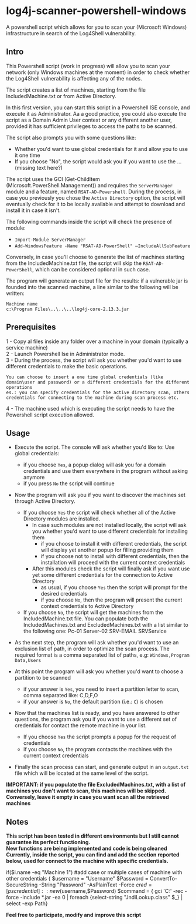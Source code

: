 # log4j-scanner-powershell-windows
A powershell script which allows for you to scan your (Microsoft Windows) infrastructure in search of the Log4Shell 
vulnerability.

## Intro
This Powershell script (work in progress) will allow you to scan your network (only Windows machines at the moment) in 
order to check whether the Log4Shell vulnerability is affecting any of the nodes.

The script creates a list of machines, starting from the file IncludedMachine.txt or from Active Directory.

In this first version, you can start this script in a Powershell ISE console, and execute it as Administrator. 
Aa a good practice, you could also execute the script as a Domain Admin User context or any different another user, 
provided it has sufficient privileges to access the paths to be scanned. 

The script also prompts you with some questions like:
* Whether you'd want to use global credentials for it and allow you to use it one time
* If you choose "No", the script would ask you if you want to use the ... (missing text here?)

The script uses the GCI (Get-ChildItem (Microsoft.PowerShell.Management)) and requires the `ServerManager` module and 
a feature, named `RSAT-AD-Powershell`. 
During the process, in case you previously you chose the `Active Directory` option, the script will eventually check for 
it to be locally available and attempt to download and install it in case it isn't.

The following commands inside the script will check the presence of module:

* `Import-Module ServerManager`
* `Add-WindowsFeature -Name "RSAT-AD-PowerShell" –IncludeAllSubFeature`

Conversely, in case you'll choose to generate the list of machines starting from the IncludedMachine.txt file, the 
script will skip the `RSAT-AD-PowerShell`, which can be considered optional in such case.

The program will generate an output file for the results: if a vulnerable jar is founded into the scanned machine, a 
line similar to the following  will be written:

```shell
Machine name
c:\Program Files\..\..\..\log4j-core-2.13.3.jar
```

## Prerequisites

1 - Copy al files inside any folder over a machine in your domain (typically a service machine)  
2 - Launch Powershell Ise in Administrator mode.  
3 - During the process, the script will ask you whether you'd want to use different credentials to make the basic operations.
    
    You can choose to insert a one time global credentials (like domain\user and password) or a different credentials for the different operations
    es.: you can specify credentials for the active directory scan, others credentials for connecting to the machine during scan process etc.

4 - The machine used which is executing the script needs to have the Powershell script execution allowed.


## Usage

* Execute the script. The console will ask whether you'd like to:
 Use global credentials: 
    - if you choose `Yes`, a popup dialog will ask you for a domain credentials and use them everywhere in the program 
   without asking anymore 
    - if you press `No` the script will continue

* Now the program will ask you if you want to discover the machines set through Active Directory.
    - If you choose `Yes` the script will check whether all of the Active Directory modules are installed.
       - In case such modules are not installed locally, the script will ask you whether you'd want to use different 
         credentials for installing them
         - if you choose to install it with different credentials, the script will display yet another popup for filling 
           providing them
         - if you choose not to install with different credentials, then the installation will proceed with the 
           current context credentials
       - After this modules check the script will finally ask if you want use yet some different credentials for the 
         connection to Active Directory
         - as usual, if you choose `Yes` then the script will prompt for the desired credentials
         - if you choose `No`, then the program will present the current context credentials to Active Directory
    - If you choose `No`, the script will get the machines from the IncludedMachine.txt file. You can populate both 
      the IncludedMachines.txt and ExcludedMachines.txt with a list similar to the following one:
      Pc-01
      Server-02
      SRV-EMAIL
      SRVService

* As the next step, the program will ask whether you'd want to use an exclusion list of path, in order to optimize the 
  scan process. The required format is a comma separated list of paths, e.g: `Windows,Program Data,Users`

* At this point the program will ask you whether you'd want to choose a partition to be scanned
  - if your answer is `Yes`, you need to insert a partition letter to scan, comma separated like:   C,D,F,O
  - if your answer is `No`, the default partition (i.e.: `C`) is chosen

* Now that the machines list is ready, and you have answered to other questions, the program ask you if you want to use 
  a different set of credentials for contact the remote machine in your list.
  - If you choose `Yes` the script prompts a popup for the request of credentials
  - if you choose `No`, the program contacts the machines with the current context credentials

* Finally the scan process can start, and generate output in an `output.txt` file which will be located at the same 
  level of the script.

**IMPORTANT: if you populate the file ExcludedMachines.txt, with a list of machines you don't want to scan, this machines will be skipped.**
**Conversely, leave it empty in case you want scan all the retrieved machines**


## Notes

**This script has been tested in different environments but I still cannot guarantee its perfect functioning.**  
**New functions are being implemented and  code is being cleaned**  
**Currently, inside the script, you can find and add the section reported below, used for connect to the machine with
specific credentials.**

if($i.name -eq "Machine 1") #add case or multiple cases of machine with other credentials
        {
            $username = "Username"
            $Password = ConvertTo-SecureString -String "Password" -AsPlainText -Force
            $cred = [pscredential]::new($username,$Password)
            $command = { gci 'C:\' -rec -force -include *.jar -ea 0 | foreach {select-string "JndiLookup.class" $_} | select -exp Path}

**Feel free to participate, modify and improve this script**
